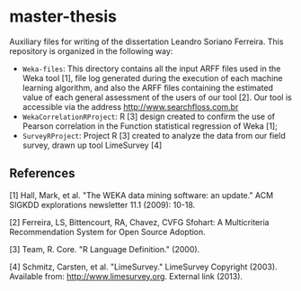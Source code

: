 # master-thesis

Auxiliary files for writing of the dissertation Leandro Soriano Ferreira.
This repository is organized in the following way:

* `Weka-files`: This directory contains all the input ARFF files used in the Weka tool [1], file
                log generated during the execution of each machine learning algorithm, and also the ARFF files
                containing the estimated value of each general assessment of the users of our tool [2]. Our tool
                is accessible via the address http://www.searchfloss.com.br
* `WekaCorrelationRProject`: R [3] design created to confirm the use of Pearson correlation in the Function
                statistical regression of Weka [1];
* `SurveyRProject`: Project R [3] created to analyze the data from our field survey, drawn up tool
                LimeSurvey [4]





## References

[1] Hall, Mark, et al. "The WEKA data mining software: an update." ACM SIGKDD explorations newsletter 11.1 (2009): 10-18.

[2] Ferreira, LS, Bittencourt, RA, Chavez, CVFG Sfohart: A Multicriteria Recommendation System for Open Source Adoption.

[3] Team, R. Core. "R Language Definition." (2000).

[4] Schmitz, Carsten, et al. "LimeSurvey." LimeSurvey Copyright (2003). Available from: http://www.limesurvey.org. External link (2013).
